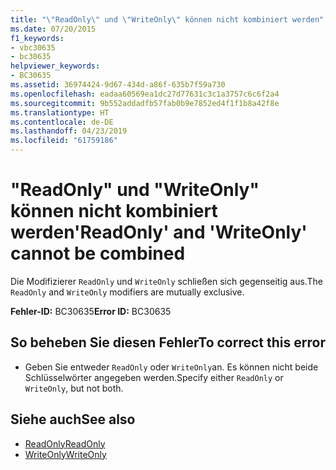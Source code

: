 ```yaml
---
title: "\"ReadOnly\" und \"WriteOnly\" können nicht kombiniert werden"
ms.date: 07/20/2015
f1_keywords:
- vbc30635
- bc30635
helpviewer_keywords:
- BC30635
ms.assetid: 36974424-9d67-434d-a86f-635b7f59a730
ms.openlocfilehash: eadaa60569ea1dc27d77631c3c1a3757c6c6f2a4
ms.sourcegitcommit: 9b552addadfb57fab0b9e7852ed4f1f1b8a42f8e
ms.translationtype: HT
ms.contentlocale: de-DE
ms.lasthandoff: 04/23/2019
ms.locfileid: "61759186"
---
```

# <a name="readonly-and-writeonly-cannot-be-combined"></a><span data-ttu-id="c34e5-102">"ReadOnly" und "WriteOnly" können nicht kombiniert werden</span><span class="sxs-lookup"><span data-stu-id="c34e5-102">'ReadOnly' and 'WriteOnly' cannot be combined</span></span>
<span data-ttu-id="c34e5-103">Die Modifizierer `ReadOnly` und `WriteOnly` schließen sich gegenseitig aus.</span><span class="sxs-lookup"><span data-stu-id="c34e5-103">The `ReadOnly` and `WriteOnly` modifiers are mutually exclusive.</span></span>  
  
 <span data-ttu-id="c34e5-104">**Fehler-ID:** BC30635</span><span class="sxs-lookup"><span data-stu-id="c34e5-104">**Error ID:** BC30635</span></span>  
  
## <a name="to-correct-this-error"></a><span data-ttu-id="c34e5-105">So beheben Sie diesen Fehler</span><span class="sxs-lookup"><span data-stu-id="c34e5-105">To correct this error</span></span>  
  
- <span data-ttu-id="c34e5-106">Geben Sie entweder `ReadOnly` oder `WriteOnly`an. Es können nicht beide Schlüsselwörter angegeben werden.</span><span class="sxs-lookup"><span data-stu-id="c34e5-106">Specify either `ReadOnly` or `WriteOnly`, but not both.</span></span>  
  
## <a name="see-also"></a><span data-ttu-id="c34e5-107">Siehe auch</span><span class="sxs-lookup"><span data-stu-id="c34e5-107">See also</span></span>

- [<span data-ttu-id="c34e5-108">ReadOnly</span><span class="sxs-lookup"><span data-stu-id="c34e5-108">ReadOnly</span></span>](../../visual-basic/language-reference/modifiers/readonly.md)
- [<span data-ttu-id="c34e5-109">WriteOnly</span><span class="sxs-lookup"><span data-stu-id="c34e5-109">WriteOnly</span></span>](../../visual-basic/language-reference/modifiers/writeonly.md)
